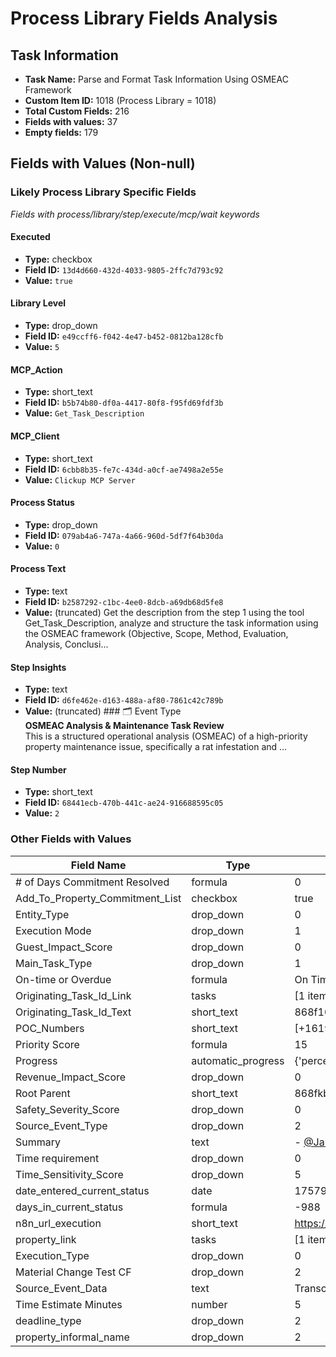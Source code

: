# Process Library Fields Analysis

## Task Information
- **Task Name:** Parse and Format Task Information Using OSMEAC Framework
- **Custom Item ID:** 1018 (Process Library = 1018)
- **Total Custom Fields:** 216
- **Fields with values:** 37
- **Empty fields:** 179

## Fields with Values (Non-null)

### Likely Process Library Specific Fields
*Fields with process/library/step/execute/mcp/wait keywords*

#### Executed
- **Type:** checkbox
- **Field ID:** `13d4d660-432d-4033-9805-2ffc7d793c92`
- **Value:** `true`

#### Library Level
- **Type:** drop_down
- **Field ID:** `e49ccff6-f042-4e47-b452-0812ba128cfb`
- **Value:** `5`

#### MCP_Action
- **Type:** short_text
- **Field ID:** `b5b74b80-df0a-4417-80f8-f95fd69fdf3b`
- **Value:** `Get_Task_Description`

#### MCP_Client
- **Type:** short_text
- **Field ID:** `6cbb8b35-fe7c-434d-a0cf-ae7498a2e55e`
- **Value:** `Clickup MCP Server`

#### Process Status
- **Type:** drop_down
- **Field ID:** `079ab4a6-747a-4a66-960d-5df7f64b30da`
- **Value:** `0`

#### Process Text
- **Type:** text
- **Field ID:** `b2587292-c1bc-4ee0-8dcb-a69db68d5fe8`
- **Value:** (truncated) Get the description from the step 1 using the tool Get_Task_Description, analyze and structure the task information using the OSMEAC framework (Objective, Scope, Method, Evaluation, Analysis, Conclusi...

#### Step Insights
- **Type:** text
- **Field ID:** `d6fe462e-d163-488a-af80-7861c42c789b`
- **Value:** (truncated) ### 🗂 Event Type  
**OSMEAC Analysis & Maintenance Task Review**  
This is a structured operational analysis (OSMEAC) of a high-priority property maintenance issue, specifically a rat infestation and ...

#### Step Number
- **Type:** short_text
- **Field ID:** `68441ecb-470b-441c-ae24-916688595c05`
- **Value:** `2`


### Other Fields with Values

| Field Name | Type | Value Preview |
|------------|------|---------------|
| # of Days Commitment Resolved | formula | 0 |
| Add_To_Property_Commitment_List | checkbox | true |
| Entity_Type | drop_down | 0 |
| Execution Mode | drop_down | 1 |
| Guest_Impact_Score | drop_down | 0 |
| Main_Task_Type | drop_down | 1 |
| On-time or Overdue | formula | On Time |
| Originating_Task_Id_Link | tasks | [1 items] |
| Originating_Task_Id_Text | short_text | 868f102hv |
| POC_Numbers | short_text | [+16193537959,+16196255152,+16193414184,+161987250... |
| Priority Score | formula | 15 |
| Progress | automatic_progress | {'percent_complete': 100} |
| Revenue_Impact_Score | drop_down | 0 |
| Root Parent | short_text | 868fkbmkj |
| Safety_Severity_Score | drop_down | 0 |
| Source_Event_Type | drop_down | 2 |
| Summary | text | - [@Jared Hamiter](#81479161) confirmed exterior p... |
| Time requirement | drop_down | 0 |
| Time_Sensitivity_Score | drop_down | 5 |
| date_entered_current_status | date | 1757934000000 |
| days_in_current_status | formula | -988 |
| n8n_url_execution | short_text | https://n8n.oodahost.ai/workflow/DcbYV286uWgbjabR/... |
| property_link | tasks | [1 items] |
| Execution_Type | drop_down | 0 |
| Material Change Test CF | drop_down | 2 |
| Source_Event_Data | text | Transcript file:https://docs.google.com/document/d... |
| Time Estimate Minutes | number | 5 |
| deadline_type | drop_down | 2 |
| property_informal_name | drop_down | 2 |
